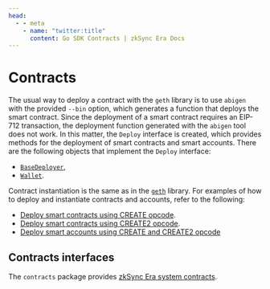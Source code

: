 ```yaml
---
head:
  - - meta
    - name: "twitter:title"
      content: Go SDK Contracts | zkSync Era Docs
---
```


# Contracts

The usual way to deploy a contract with the `geth` library is to use `abigen` with the provided `--bin` option, which generates a function
that deploys the smart contract. Since the deployment of a smart contract requires an EIP-712 transaction, the deployment function generated
with the `abigen` tool does not work. In this matter, the `Deploy` interface is created, which provides methods for the deployment of smart
contracts and smart accounts. There are the following objects that implement the `Deploy` interface:

- [`BaseDeployer`](accounts.md#basedeployer),
- [`Wallet`](accounts.md#wallet).

Contract instantiation is the same as in the [`geth`](https://geth.ethereum.org/docs/developers/dapp-developer/native-bindings) library. For
examples of how to deploy and instantiate contracts and accounts, refer to the following:

- [Deploy smart contracts using CREATE opcode](examples/create.md).
- [Deploy smart contracts using CREATE2 opcode](examples/create2.md).
- [Deploy smart accounts using CREATE and CREATE2 opcode](examples/custom-paymaster/deploy-account.md)

## Contracts interfaces

The `contracts` package provides [zkSync Era system contracts](../../reference/architecture/system-contracts.md).
